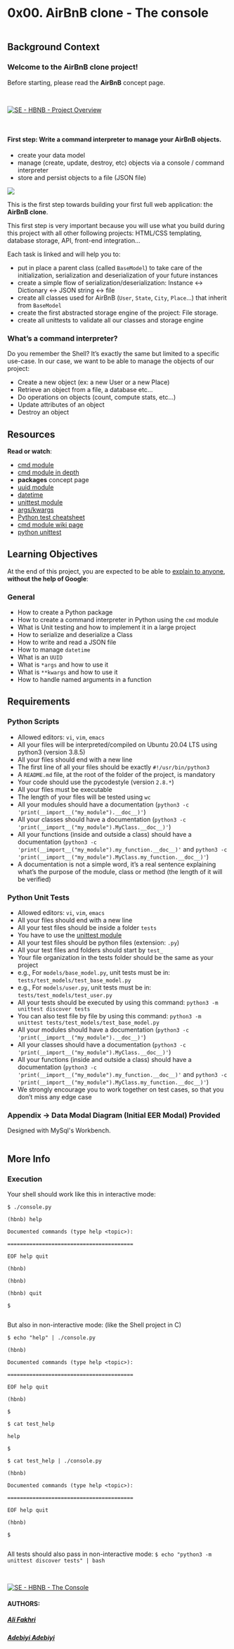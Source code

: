 
# 0x00. AirBnB clone - The console

<div  class="panel-body">

<p><img  src="https://s3.amazonaws.com/alx-intranet.hbtn.io/uploads/medias/2018/6/65f4a1dd9c51265f49d0.png?X-Amz-Algorithm=AWS4-HMAC-SHA256&amp;X-Amz-Credential=AKIARDDGGGOUSBVO6H7D%2F20230207%2Fus-east-1%2Fs3%2Faws4_request&amp;X-Amz-Date=20230207T190050Z&amp;X-Amz-Expires=86400&amp;X-Amz-SignedHeaders=host&amp;X-Amz-Signature=3c97d690d5799e5d196c4a32f2601ddfa3515f2c47ef518f16067afff3233af1"  alt=""  loading="lazy"  style=""></p>

<h2>Background Context</h2>

<h3>Welcome to the AirBnB clone project!</h3>

<p>Before starting, please read the <strong>AirBnB</strong> concept page.</p>

<p><br></p>

[![SE - HBNB - Project Overview](https://i.ytimg.com/vi/XRH_8w1DEGI/hqdefault.jpg)](https://youtu.be/1mAC9x3aixE)

<p><br></p>

<h4>First step: Write a command interpreter to manage your AirBnB objects.</h4>

<ul>
<li>create your data model</li>
<li>manage (create, update, destroy, etc) objects via a console / command interpreter</li>
<li>store and persist objects to a file (JSON file)</li>
</ul>

<img src="./flow_diagram.png" />
  
<p>This is the first step towards building your first full web application: the <strong>AirBnB clone</strong>.

This first step is very important because you will use what you build during this project with all other following projects: HTML/CSS templating, database storage, API, front-end integration… </p>

<p>Each task is linked and will help you to:</p>

<ul>

<li>put in place a parent class (called <code>BaseModel</code>) to take care of the initialization, serialization and deserialization of your future instances</li>

<li>create a simple flow of serialization/deserialization: Instance &lt;-&gt; Dictionary &lt;-&gt; JSON string &lt;-&gt; file</li>

<li>create all classes used for AirBnB (<code>User</code>, <code>State</code>, <code>City</code>, <code>Place</code>…) that inherit from <code>BaseModel</code></li>

<li>create the first abstracted storage engine of the project: File storage. </li>

<li>create all unittests to validate all our classes and storage engine</li>

</ul>

<h3>What’s a command interpreter?</h3>

<p>Do you remember the Shell? It’s exactly the same but limited to a specific use-case. In our case, we want to be able to manage the objects of our project:</p>

<ul>

<li>Create a new object (ex: a new User or a new Place)</li>

<li>Retrieve an object from a file, a database etc…</li>

<li>Do operations on objects (count, compute stats, etc…)</li>

<li>Update attributes of an object</li>

<li>Destroy an object</li>

</ul>

<h2>Resources</h2>

<p><strong>Read or watch</strong>:</p>

<ul>

<li><a  href="/rltoken/8ecCwE6veBmm3Nppw4hz5A"  title="cmd module"  target="_blank">cmd module</a>  </li>

<li><a  href="/rltoken/uEy4RftSdKypoig9NFTvCg"  title="cmd module in depth"  target="_blank">cmd module in depth</a></li>

<li><strong>packages</strong> concept page</li>

<li><a  href="/rltoken/KfL9TqwdI69W6ttG6gTPPQ"  title="uuid module"  target="_blank">uuid module</a>  </li>

<li><a  href="/rltoken/1d8I3jSKgnYAtA1IZfEDpA"  title="datetime"  target="_blank">datetime</a>  </li>

<li><a  href="/rltoken/IlFiMB8UmqBG2CxA0AD3jA"  title="unittest module"  target="_blank">unittest module</a>  </li>

<li><a  href="/rltoken/C_a0EKbtvKdMcwIAuSIZng"  title="args/kwargs"  target="_blank">args/kwargs</a>  </li>

<li><a  href="/rltoken/tgNVrKKzlWgS4dfl3mQklw"  title="Python test cheatsheet"  target="_blank">Python test cheatsheet</a>  </li>

<li><a  href="/rltoken/EvcaH9uTLlauxuw03WnkOQ"  title="cmd module wiki page"  target="_blank">cmd module wiki page</a></li>

<li><a  href="/rltoken/begh14KQA-3ov29KvD_HvA"  title="python unittest"  target="_blank">python unittest</a></li>

</ul>

<h2>Learning Objectives</h2>

<p>At the end of this project, you are expected to be able to <a  href="#"  title="explain to anyone"  target="_blank">explain to anyone</a>, <strong>without the help of Google</strong>:</p>

<h3>General</h3>

<ul>

<li>How to create a Python package</li>

<li>How to create a command interpreter in Python using the <code>cmd</code> module</li>

<li>What is Unit testing and how to implement it in a large project</li>

<li>How to serialize and deserialize a Class</li>

<li>How to write and read a JSON file</li>

<li>How to manage <code>datetime</code></li>

<li>What is an <code>UUID</code></li>

<li>What is <code>*args</code> and how to use it</li>

<li>What is <code>**kwargs</code> and how to use it</li>

<li>How to handle named arguments in a function</li>

</ul>

<h2>Requirements</h2>

<h3>Python Scripts</h3>

<ul>

<li>Allowed editors: <code>vi</code>, <code>vim</code>, <code>emacs</code></li>

<li>All your files will be interpreted/compiled on Ubuntu 20.04 LTS using python3 (version 3.8.5)</li>

<li>All your files should end with a new line</li>

<li>The first line of all your files should be exactly <code>#!/usr/bin/python3</code></li>

<li>A <code>README.md</code> file, at the root of the folder of the project, is mandatory</li>

<li>Your code should use the pycodestyle (version <code>2.8.*</code>)</li>

<li>All your files must be executable</li>

<li>The length of your files will be tested using <code>wc</code></li>

<li>All your modules should have a documentation (<code>python3 -c 'print(__import__("my_module").__doc__)'</code>)</li>

<li>All your classes should have a documentation (<code>python3 -c 'print(__import__("my_module").MyClass.__doc__)'</code>)</li>

<li>All your functions (inside and outside a class) should have a documentation (<code>python3 -c 'print(__import__("my_module").my_function.__doc__)'</code> and <code>python3 -c 'print(__import__("my_module").MyClass.my_function.__doc__)'</code>)</li>

<li>A documentation is not a simple word, it’s a real sentence explaining what’s the purpose of the module, class or method (the length of it will be verified)</li>

</ul>

<h3>Python Unit Tests</h3>

<ul>

<li>Allowed editors: <code>vi</code>, <code>vim</code>, <code>emacs</code></li>

<li>All your files should end with a new line</li>

<li>All your test files should be inside a folder <code>tests</code></li>

<li>You have to use the <a  href="/rltoken/op1-rQGlw0wwwqNBsn1yaw"  title="unittest module"  target="_blank">unittest module</a>  </li>

<li>All your test files should be python files (extension: <code>.py</code>)</li>

<li>All your test files and folders should start by <code>test_</code></li>

<li>Your file organization in the tests folder should be the same as your project</li>

<li>e.g., For <code>models/base_model.py</code>, unit tests must be in: <code>tests/test_models/test_base_model.py</code></li>

<li>e.g., For <code>models/user.py</code>, unit tests must be in: <code>tests/test_models/test_user.py</code></li>

<li>All your tests should be executed by using this command: <code>python3 -m unittest discover tests</code></li>

<li>You can also test file by file by using this command: <code>python3 -m unittest tests/test_models/test_base_model.py</code></li>

<li>All your modules should have a documentation (<code>python3 -c 'print(__import__("my_module").__doc__)'</code>)</li>

<li>All your classes should have a documentation (<code>python3 -c 'print(__import__("my_module").MyClass.__doc__)'</code>)</li>

<li>All your functions (inside and outside a class) should have a documentation (<code>python3 -c 'print(__import__("my_module").my_function.__doc__)'</code> and <code>python3 -c 'print(__import__("my_module").MyClass.my_function.__doc__)'</code>)</li>

<li>We strongly encourage you to work together on test cases, so that you don’t miss any edge case</li>

</ul>

<h3>Appendix -> Data Modal Diagram (Initial EER Modal) Provided</h3>
<p>Designed with MySql's Workbench.</p>

<img src="./initial_EER.png" alt="" title=".mwb Diagram file provided." />

<h2>More Info</h2>

<h3>Execution</h3>

<p>Your shell should work like this in interactive mode:</p>

<pre><code>$ ./console.py

(hbnb) help

Documented commands (type help &lt;topic&gt;):

========================================

EOF help quit

(hbnb)

(hbnb)

(hbnb) quit

$

</code></pre>

<p>But also in non-interactive mode: (like the Shell project in C)</p>

<pre><code>$ echo "help" | ./console.py

(hbnb)

Documented commands (type help &lt;topic&gt;):

========================================

EOF help quit

(hbnb)

$

$ cat test_help

help

$

$ cat test_help | ./console.py

(hbnb)

Documented commands (type help &lt;topic&gt;):

========================================

EOF help quit

(hbnb)

$

</code></pre>

<p>All tests should also pass in non-interactive mode: <code>$ echo "python3 -m unittest discover tests" | bash</code></p>

<p><br></p>

[![SE - HBNB - The Console](https://i.ytimg.com/vi/1mAC9x3aixE/hqdefault.jpg)](https://www.youtube.com/embed/1mAC9x3aixE)

</div>

<h4>AUTHORS:</h4>

<h5><a  href="https://github.com/Zo3rb">Ali Fakhri</a></h5>

<h5><a  href="https://github.com/ismailadebiyi">Adebiyi Adebiyi</a></h5>

